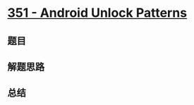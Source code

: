 # [351 - Android Unlock Patterns](https://leetcode.com/problems/android-unlock-patterns/)

## 题目


## 解题思路


## 总结


